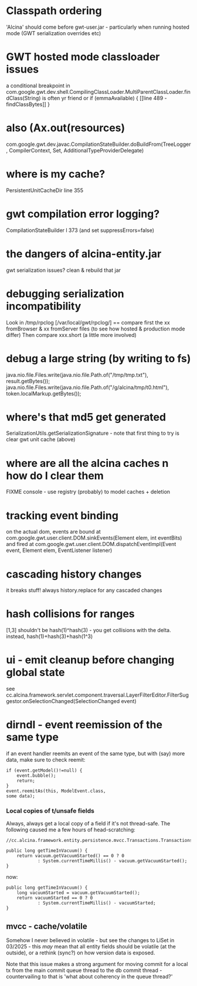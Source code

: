 # Classpath ordering

'Alcina' should come before gwt-user.jar - particularly when running hosted mode (GWT serialization overrides etc)

# GWT hosted mode classloader issues

a conditional breakpoint in com.google.gwt.dev.shell.CompilingClassLoader.MultiParentClassLoader.findClass(String) is often yr friend
or if (emmaAvailable) { [[line 489 - findClassBytes]] }

# also (Ax.out(resources)

com.google.gwt.dev.javac.CompilationStateBuilder.doBuildFrom(TreeLogger, CompilerContext, Set<Resource>, AdditionalTypeProviderDelegate)

# where is my cache?

PersistentUnitCacheDir line 355

# gwt compilation error logging?

CompilationStateBuilder l 373
(and set suppressErrors=false)

# the dangers of alcina-entity.jar

gwt serialization issues? clean & rebuild that jar

# debugging serialization incompatibility

Look in /tmp/rpclog [/var/local/gwt/rpclog/] == compare first the xx fromBrowser & xx fromServer files (to see how hosted & production mode differ)
Then compare xxx.short (a little more involved)

# debug a large string (by writing to fs)

java.nio.file.Files.write(java.nio.file.Path.of("/tmp/tmp.txt"), result.getBytes());
java.nio.file.Files.write(java.nio.file.Path.of("/g/alcina/tmp/t0.html"), token.localMarkup.getBytes());

# where's that md5 get generated

SerializationUtils.getSerializationSignature - note that first thing to try is clear gwt unit cache (above)

# where are all the alcina caches n how do I clear them

FIXME console - use registry (probably) to model caches + deletion

# tracking event binding

on the actual dom, events are bound at com.google.gwt.user.client.DOM.sinkEvents(Element elem, int eventBits)
and fired at com.google.gwt.user.client.DOM.dispatchEventImpl(Event event, Element elem, EventListener listener)

# cascading history changes

it breaks stuff! always history.replace for any cascaded changes

# hash collisions for ranges

[1,3] shouldn't be hash(1)^hash(3) - you get collisions with the delta. instead, hash(1)+hash(3)+hash(1^3)

# ui - emit cleanup before changing global state

see cc.alcina.framework.servlet.component.traversal.LayerFilterEditor.FilterSuggestor.onSelectionChanged(SelectionChanged event)

# dirndl - event reemission of the same type

if an event handler reemits an event of the same type, but with (say) more data, make sure to check reemit:

```
if (event.getModel()!=null) {
	event.bubble();
	return;
}
event.reemitAs(this, ModelEvent.class,
some data);
```

### Local copies of t/unsafe fields

Always, always get a local copy of a field if it's not thread-safe. The following caused me a few hours of head-scratching:

```
//cc.alcina.framework.entity.persistence.mvcc.Transactions.TransactionsStats.getTimeInVacuum()

public long getTimeInVacuum() {
	return vacuum.getVacuumStarted() == 0 ? 0
			: System.currentTimeMillis() - vacuum.getVacuumStarted();
}
```

now:

```
public long getTimeInVacuum() {
	long vacuumStarted = vacuum.getVacuumStarted();
	return vacuumStarted == 0 ? 0
			: System.currentTimeMillis() - vacuumStarted;
}
```

## mvcc - cache/volatile

Somehow I never believed in volatile - but see the changes to LiSet in 03/2025 - this _may_ mean that all entity fields
should be volatile (at the outside), or a rethink (sync?) on how version data is exposed.

Note that this issue makes a strong argument for moving commit for a local tx from the main commit queue thread to the
db commit thread - countervailing to that is 'what about coherency in the queue thread?'
